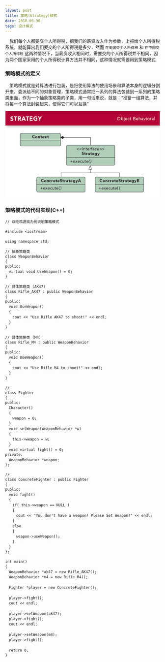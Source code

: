 ```yaml
---
layout: post
title: 策略(Strategy)模式
date: 2018-03-30
tags: 设计模式
---
```


　我们每个人都要交个人所得税，把我们的薪资收入作为参数，上报给个人所得税系统，就能算出我们要交的个人所得税是多少，然而 `在美国交个人所得税` 和 `在中国交个人所得税` 这两种情况下，当薪资收入相同时，需要交的个人所得税并不相同，因为两个国家采用的个人所得税计算方法并不相同，这种情况就需要用到策略模式

### 策略模式的定义

　策略模式就是对算法进行包装，是把使用算法的使用场景和算法本身的逻辑分割开来，委派给不同的对象管理，策略模式通常把一系列的算法包装到一系列的策略类里面，作为一个抽象策略类的子类，用一句话来说，就是：“准备一组算法，并将每一个算法封装起来，使得它们可以互换”

![](/images/posts/DesignPattern/Strategy.jpg)

### 策略模式的代码实现(C++)

```
// 以吃鸡游戏为例说明策略模式

#include <iostream>

using namespace std;

// 抽象策略类
class WeaponBehavior
{
public:
　virtual void UseWeapon() = 0;
}

// 具体策略类 (AK47)
class Rifle_AK47 : public WeaponBehavior
{
public:
　void UseWeapon()
　{
　　cout << "Use Rifle AK47 to shoot!" << endl;
　}
}

// 具体策略类 (M4)
class Rifle_M4 : public WeaponBehavior
{
public:
　void UseWeapon()
　{
　　cout << "Use Rifle M4 to shoot!" << endl;
　}
}

// 
class Fighter
{
public:
　Character()
　{
　　weapon = 0;
　}
　void setWeapon(WeaponBehavior *w)
　{
　　this->weapon = w;
　}
　void virtual fight() = 0;
private:
　WeaponBehavior *weapon;
};

//
class ConcreteFighter : public Fighter
{
public:
　void fight()
　{
　　if( this->weapon == NULL )
　　{
　　　cout << "You don't have a weapon! Please Set Weapon!" << endl;
　　}
　　else
　　{
　　　weapon->useWeapon();
　　}
　}
};

int main()
{
　WeaponBehavior *ak47 = new Rifle_AK47();
　WeaponBehavior *m4 = new Rifle_M4();
　
　Fighter *player = new ConcreteFighter();
　
　player->fight();
　cout << endl;
　
　player->setWeapon(ak47);
　player->fight();
　cout << endl;
　
　player->setWeapon(m4);
　player->fight();
　
　return 0;
}

```




